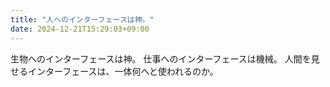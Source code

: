 ```yaml
---
title: "人へのインターフェースは神。"
date: 2024-12-21T15:29:03+09:00
---
```

生物へのインターフェースは神。
仕事へのインターフェースは機械。
人間を見せるインターフェースは、一体何へと使われるのか。
